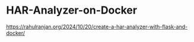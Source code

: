 # HAR-Analyzer-on-Docker

https://rahulranjan.org/2024/10/20/create-a-har-analyzer-with-flask-and-docker/
